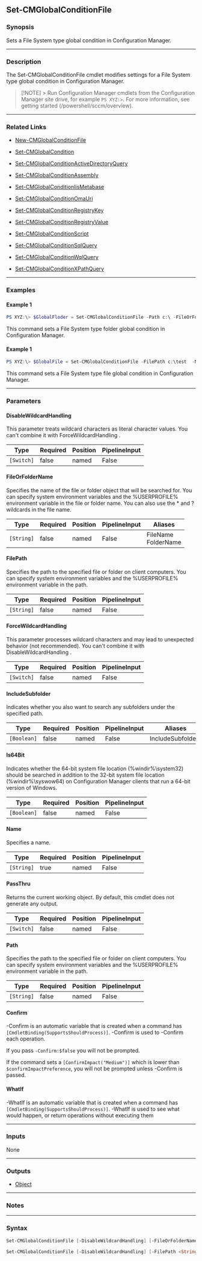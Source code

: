 Set-CMGlobalConditionFile
-------------------------




### Synopsis
Sets a File System type global condition in Configuration Manager.



---


### Description

The Set-CMGlobalConditionFile cmdlet modifies settings for a File System type global condition in Configuration Manager.



> [!NOTE] > Run Configuration Manager cmdlets from the Configuration Manager site drive, for example `PS XYZ:>`. For more information, see getting started (/powershell/sccm/overview).



---


### Related Links
* [New-CMGlobalConditionFile](New-CMGlobalConditionFile)



* [Set-CMGlobalCondition](Set-CMGlobalCondition)



* [Set-CMGlobalConditionActiveDirectoryQuery](Set-CMGlobalConditionActiveDirectoryQuery)



* [Set-CMGlobalConditionAssembly](Set-CMGlobalConditionAssembly)



* [Set-CMGlobalConditionIisMetabase](Set-CMGlobalConditionIisMetabase)



* [Set-CMGlobalConditionOmaUri](Set-CMGlobalConditionOmaUri)



* [Set-CMGlobalConditionRegistryKey](Set-CMGlobalConditionRegistryKey)



* [Set-CMGlobalConditionRegistryValue](Set-CMGlobalConditionRegistryValue)



* [Set-CMGlobalConditionScript](Set-CMGlobalConditionScript)



* [Set-CMGlobalConditionSqlQuery](Set-CMGlobalConditionSqlQuery)



* [Set-CMGlobalConditionWqlQuery](Set-CMGlobalConditionWqlQuery)



* [Set-CMGlobalConditionXPathQuery](Set-CMGlobalConditionXPathQuery)





---


### Examples
#### Example 1
```PowerShell
PS XYZ:\> $GlobalFloder = Set-CMGlobalConditionFile -Path c:\ -FileOrFolderName test -IsFolder $true -Name Floder
```
This command sets a File System type folder global condition in Configuration Manager.
#### Example 1
```PowerShell
PS XYZ:\> $GlobalFile = Set-CMGlobalConditionFile -FilePath c:\test  -Name file
```
This command sets a File System type file global condition in Configuration Manager.


---


### Parameters
#### **DisableWildcardHandling**

This parameter treats wildcard characters as literal character values. You can't combine it with ForceWildcardHandling .






|Type      |Required|Position|PipelineInput|
|----------|--------|--------|-------------|
|`[Switch]`|false   |named   |False        |



#### **FileOrFolderName**

Specifies the name of the file or folder object that will be searched for. You can specify system environment variables and the %USERPROFILE% environment variable in the file or folder name. You can also use the * and ? wildcards in the file name.






|Type      |Required|Position|PipelineInput|Aliases                |
|----------|--------|--------|-------------|-----------------------|
|`[String]`|false   |named   |False        |FileName<br/>FolderName|



#### **FilePath**

Specifies the path to the specified file or folder on client computers. You can specify system environment variables and the %USERPROFILE% environment variable in the path.






|Type      |Required|Position|PipelineInput|
|----------|--------|--------|-------------|
|`[String]`|false   |named   |False        |



#### **ForceWildcardHandling**

This parameter processes wildcard characters and may lead to unexpected behavior (not recommended). You can't combine it with DisableWildcardHandling .






|Type      |Required|Position|PipelineInput|
|----------|--------|--------|-------------|
|`[Switch]`|false   |named   |False        |



#### **IncludeSubfolder**

Indicates whether you also want to search any subfolders under the specified path.






|Type       |Required|Position|PipelineInput|Aliases          |
|-----------|--------|--------|-------------|-----------------|
|`[Boolean]`|false   |named   |False        |IncludeSubfolders|



#### **Is64Bit**

Indicates whether the 64-bit system file location (%windir%\system32) should be searched in addition to the 32-bit system file location (%windir%\syswow64) on Configuration Manager clients that run a 64-bit version of Windows.






|Type       |Required|Position|PipelineInput|
|-----------|--------|--------|-------------|
|`[Boolean]`|false   |named   |False        |



#### **Name**

Specifies a name.






|Type      |Required|Position|PipelineInput|
|----------|--------|--------|-------------|
|`[String]`|true    |named   |False        |



#### **PassThru**

Returns the current working object. By default, this cmdlet does not generate any output.






|Type      |Required|Position|PipelineInput|
|----------|--------|--------|-------------|
|`[Switch]`|false   |named   |False        |



#### **Path**

Specifies the path to the specified file or folder on client computers. You can specify system environment variables and the %USERPROFILE% environment variable in the path.






|Type      |Required|Position|PipelineInput|
|----------|--------|--------|-------------|
|`[String]`|false   |named   |False        |



#### **Confirm**
-Confirm is an automatic variable that is created when a command has ```[CmdletBinding(SupportsShouldProcess)]```.
-Confirm is used to -Confirm each operation.

If you pass ```-Confirm:$false``` you will not be prompted.


If the command sets a ```[ConfirmImpact("Medium")]``` which is lower than ```$confirmImpactPreference```, you will not be prompted unless -Confirm is passed.

#### **WhatIf**
-WhatIf is an automatic variable that is created when a command has ```[CmdletBinding(SupportsShouldProcess)]```.
-WhatIf is used to see what would happen, or return operations without executing them


---


### Inputs
None





---


### Outputs
* [Object](https://learn.microsoft.com/en-us/dotnet/api/System.Object)






---


### Notes




---


### Syntax
```PowerShell
Set-CMGlobalConditionFile [-DisableWildcardHandling] [-FileOrFolderName <String>] [-ForceWildcardHandling] [-IncludeSubfolder <Boolean>] [-Is64Bit <Boolean>] -Name <String> [-PassThru] [-Path <String>] [-Confirm] [-WhatIf] [<CommonParameters>]
```
```PowerShell
Set-CMGlobalConditionFile [-DisableWildcardHandling] [-FilePath <String>] [-ForceWildcardHandling] [-IncludeSubfolder <Boolean>] [-Is64Bit <Boolean>] -Name <String> [-PassThru] [-Confirm] [-WhatIf] [<CommonParameters>]
```
